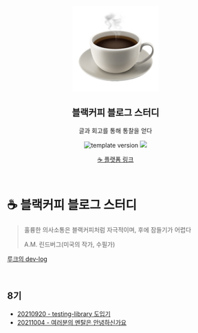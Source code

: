 <br/>
<p align="middle" >
  <img width="200px;" src="./src/images/coffee_emoji.png"/>
</p>
<h2 align="middle">블랙커피 블로그 스터디</h2>
<p align="middle">글과 회고를 통해 통찰을 얻다</p>
<p align="middle">
  <img src="https://img.shields.io/badge/version-1.0.0-blue?style=flat-square" alt="template version"/>
  <img src="https://img.shields.io/badge/language-md-md.svg?style=flat-square"/>
</p>

<p align="middle">
  <a href="https://blackcoffee.blog/">☕ 플랫폼 링크</a>
</p>

<br/>

# ☕ 블랙커피 블로그 스터디

> 훌륭한 의사소통은 블랙커피처럼 자극적이며, 후에 잠들기가 어렵다
>
> A.M. 린드버그(미국의 작가, 수필가)

[루크의 dev-log](https://luke-tofu.tistory.com)

<br/>

## 8기

- [20210920 - testing-library 도입기](https://luke-tofu.tistory.com/entry/testing-library-도입기)
- [20211004 - 여러분의 멘탈은 안녕하신가요](https://luke-tofu.tistory.com/entry/여러분의-멘탈은-안녕하신가요)
